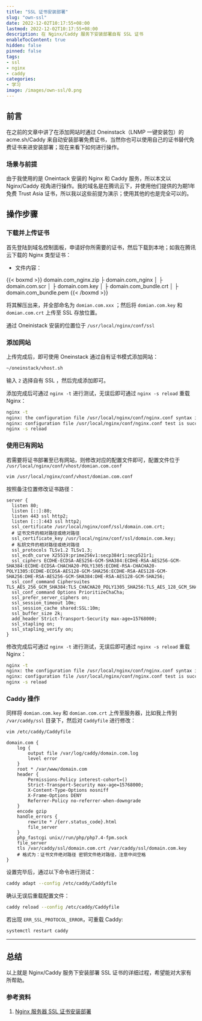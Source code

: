 ```yaml
---
title: "SSL 证书安装部署"
slug: "own-ssl"
date: 2022-12-02T10:17:55+08:00
lastmod: 2022-12-02T10:17:55+08:00
description: 在 Nginx/Caddy 服务下安装部署自有 SSL 证书
enableTocContent: true
hidden: false
pinned: false
tags:
- ssl
- nginx
- caddy
categories:
- 学习
image: /images/own-ssl/0.png
---
```


## 前言

在之前的文章中讲了在添加网站时通过 Oneinstack（LNMP 一键安装包）的 acme.sh/Caddy 来自动安装部署免费证书，当然你也可以使用自己的证书替代免费证书来进安装部署；现在来看下如何进行操作。

### 场景与前提

由于我使用的是 Oneintack 安装的 Nginx 和 Caddy 服务，所以本文以 Nginx/Caddy 视角进行操作。我的域名是在腾讯云下，并使用他们提供的为期1年免费 Trust Asia 证书，所以我以这些前提为演示；使用其他的也是完全可以的。

<!--more-->

## 操作步骤

### 下载并上传证书

首先登陆到域名控制面板，申请好你所需要的证书，然后下载到本地；如我在腾讯云下载的 Nginx 类型证书：

- 文件内容：

{{< boxmd >}}
domain.com_nginx.zip
├ domain.com_nginx
│   ├ domain.com.scr
│   ├ domain.com.key
│   ├ domain.com_bundle.crt
│   ├ domain.com_bundle.pem
{{< /boxmd >}}

将其解压出来，并全部命名为 `domian.com.xxx` ；然后将 `domian.com.key` 和 `domian.com.crt` 上传至 SSL 存放位置。

通过 Oneinistack 安装的位置位于 `/usr/local/nginx/conf/ssl`

### 添加网站

上传完成后，即可使用 Oneinstack 通过自有证书模式添加网站：

```bash
~/oneinstack/vhost.sh
```

输入 `2` 选择自有 SSL ，然后完成添加即可。

添加完成后可通过 `nginx -t` 进行测试，无误后即可通过 `nginx -s reload` 重载 Nginx：

```bash
nginx -t
nginx: the configuration file /usr/local/nginx/conf/nginx.conf syntax is ok
nginx: configuration file /usr/local/nginx/conf/nginx.conf test is successful
nginx -s reload
```

### 使用已有网站

若需要将证书部署至已有网站，则修改对应的配置文件即可，配置文件位于 `/usr/local/nginx/conf/vhost/domian.com.conf`

```bash
vim /usr/local/nginx/conf/vhost/domian.com.conf
```

按照备注位置修改证书路径：

```nginx
server {
  listen 80;
  listen [::]:80;
  listen 443 ssl http2;
  listen [::]:443 ssl http2;
  ssl_certificate /usr/local/nginx/conf/ssl/domain.com.crt;
  # 证书文件的相对路径或绝对路径
  ssl_certificate_key /usr/local/nginx/conf/ssl/domain.com.key;
  # 私钥文件的相对路径或绝对路径
  ssl_protocols TLSv1.2 TLSv1.3;
  ssl_ecdh_curve X25519:prime256v1:secp384r1:secp521r1;
  ssl_ciphers ECDHE-ECDSA-AES256-GCM-SHA384:ECDHE-RSA-AES256-GCM-SHA384:ECDHE-ECDSA-CHACHA20-POLY1305:ECDHE-RSA-CHACHA20-POLY1305:ECDHE-ECDSA-AES128-GCM-SHA256:ECDHE-RSA-AES128-GCM-SHA256:DHE-RSA-AES256-GCM-SHA384:DHE-RSA-AES128-GCM-SHA256;
  ssl_conf_command Ciphersuites TLS_AES_256_GCM_SHA384:TLS_CHACHA20_POLY1305_SHA256:TLS_AES_128_GCM_SHA256;
  ssl_conf_command Options PrioritizeChaCha;
  ssl_prefer_server_ciphers on;
  ssl_session_timeout 10m;
  ssl_session_cache shared:SSL:10m;
  ssl_buffer_size 2k;
  add_header Strict-Transport-Security max-age=15768000;
  ssl_stapling on;
  ssl_stapling_verify on;
}
```

修改完成后可通过 `nginx -t` 进行测试，无误后即可通过 `nginx -s reload` 重载 Nginx：

```bash
nginx -t
nginx: the configuration file /usr/local/nginx/conf/nginx.conf syntax is ok
nginx: configuration file /usr/local/nginx/conf/nginx.conf test is successful
nginx -s reload
```

### Caddy 操作

同样将 `domian.com.key` 和 `domian.com.crt` 上传至服务器，比如我上传到 `/var/caddy/ssl` 目录下，然后对 `Caddyfile` 进行修改：

```bash
vim /etc/caddy/Caddyfile
```

```caddyfile
domain.com {
    log {
        output file /var/log/caddy/domain.com.log
        level error
    }
    root * /var/www/domain.com
    header {
        Permissions-Policy interest-cohort=()
        Strict-Transport-Security max-age=15768000;
        X-Content-Type-Options nosniff
        X-Frame-Options DENY
        Referrer-Policy no-referrer-when-downgrade
    }
    encode gzip
    handle_errors {
        rewrite * /{err.status_code}.html
        file_server
    }
    php_fastcgi unix//run/php/php7.4-fpm.sock
    file_server
    tls /var/caddy/ssl/domain.com.crt /var/caddy/ssl/domain.com.key
    # 格式为：证书文件绝对路径 密钥文件绝对路径，注意中间空格
}
```

设置完毕后，通过以下命令进行测试：

```bash
caddy adapt --config /etc/caddy/Caddyfile
```

确认无误后重载配置文件：

```bash
caddy reload --config /etc/caddy/Caddyfile
```

若出现 `ERR_SSL_PROTOCOL_ERROR`，可重载 Caddy:

```bash
systemctl restart caddy
```

---

## 总结

以上就是 Nginx/Caddy 服务下安装部署 SSL 证书的详细过程，希望能对大家有所帮助。

### 参考资料

1. <a href="https://cloud.tencent.com/document/product/400/35244" target="_blank">Nginx 服务器 SSL 证书安装部署</a>
